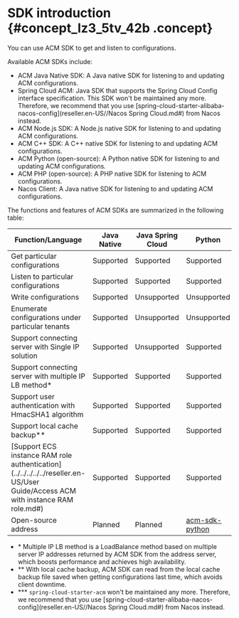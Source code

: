 # SDK introduction {#concept_lz3_5tv_42b .concept}

You can use ACM SDK to get and listen to configurations.

Available ACM SDKs include:

-   ACM Java Native SDK: A Java native SDK for listening to and updating ACM configurations.
-   Spring Cloud ACM: Java SDK that supports the Spring Cloud Config interface specification. This SDK won't be maintained any more. Therefore, we recommend that you use [spring-cloud-starter-alibaba-nacos-config](reseller.en-US//Nacos Spring Cloud.md#) from Nacos instead.
-   ACM Node.js SDK: A Node.js native SDK for listening to and updating ACM configurations.
-   ACM C++ SDK: A C++ native SDK for listening to and updating ACM configurations.
-   ACM Python \(open-source\): A Python native SDK for listening to and updating ACM configurations.
-   ACM PHP \(open-source\): A PHP native SDK for listening to ACM configurations.
-   Nacos Client: A Java native SDK for listening to and updating ACM configurations.

The functions and features of ACM SDKs are summarized in the following table:

|Function/Language|Java Native|Java Spring Cloud|Python|Node.JS|C++|PHP|Nacos SDK|
|-----------------|-----------|-----------------|------|-------|---|---|---------|
|Get particular configurations|Supported|Supported|Supported|Supported|Supported|Supported|Supported|
|Listen to particular configurations|Supported|Supported|Supported|Supported|Supported|Unsupported|Supported|
|Write configurations|Supported|Unsupported|Unsupported|Unsupported|Unsupported|Supported|Supported|
|Enumerate configurations under particular tenants|Supported|Unsupported|Unsupported|Unsupported|Unsupported|Unsupported|Unsupported|
|Support connecting server with Single IP solution|Supported|Unsupported|Supported|Unsupported|Unsupported|Unsupported|Supported|
|Support connecting server with multiple IP LB method\*|Supported|Supported|Supported|Supported|Supported|Supported|Supported|
|Support user authentication with HmacSHA1 algorithm|Supported|Supported|Supported|Supported|Supported|Supported|Supported|
|Support local cache backup\*\*|Supported|Supported|Supported|Supported|Supported|Unsupported|Supported|
|[Support ECS instance RAM role authentication](../../../../../reseller.en-US/User Guide/Access ACM with instance RAM role.md#)|Supported|Supported|Supported|Unsupported|Unsupported|Unsupported|Supported|
|Open-source address|Planned|Planned|[acm-sdk-python](https://github.com/alibaba/acm-sdk-python)|Planned|Planned|[acm-sdk-php](https://github.com/alibaba/acm-sdk-php)|[Nacos](https://github.com/alibaba/nacos)|

-   \* Multiple IP LB method is a LoadBalance method based on multiple server IP addresses returned by ACM SDK from the address server, which boosts performance and achieves high availability.
-   \*\* With local cache backup, ACM SDK can read from the local cache backup file saved when getting configurations last time, which avoids client downtime.
-   \*\*\* `spring-cloud-starter-acm` won't be maintained any more. Therefore, we recommend that you use [spring-cloud-starter-alibaba-nacos-config](reseller.en-US//Nacos Spring Cloud.md#) from Nacos instead.

